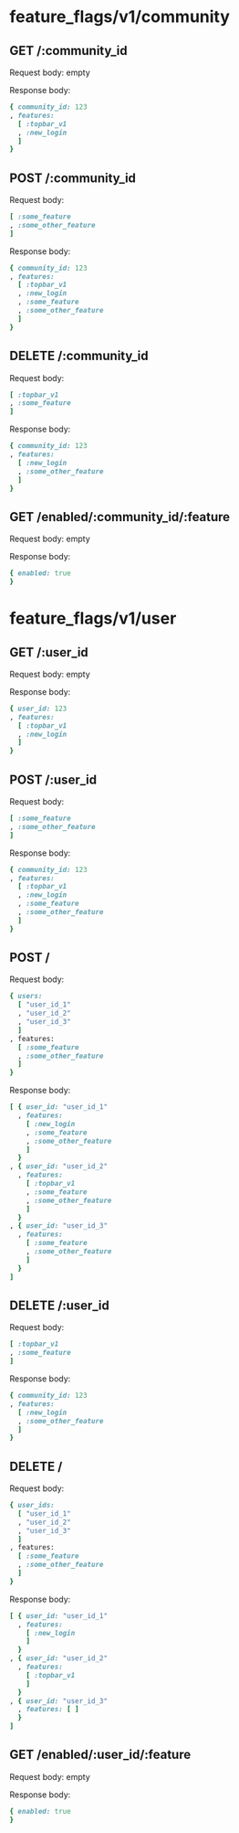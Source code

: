 
# feature_flags/v1/community

## GET /:community_id

Request body: empty

Response body:

```ruby
{ community_id: 123
, features: 
  [ :topbar_v1
  , :new_login
  ]
}
```

## POST /:community_id

Request body:

```ruby
[ :some_feature
, :some_other_feature
]
```

Response body:

```ruby
{ community_id: 123
, features: 
  [ :topbar_v1
  , :new_login
  , :some_feature
  , :some_other_feature
  ]
}
```

## DELETE /:community_id

Request body:

```ruby
[ :topbar_v1
, :some_feature
]
```

Response body:

```ruby
{ community_id: 123
, features: 
  [ :new_login
  , :some_other_feature
  ]
}
```

## GET /enabled/:community_id/:feature

Request body: empty

Response body:

```ruby
{ enabled: true
}
```

# feature_flags/v1/user

## GET /:user_id

Request body: empty

Response body:

```ruby
{ user_id: 123
, features: 
  [ :topbar_v1
  , :new_login
  ]
}
```

## POST /:user_id

Request body:

```ruby
[ :some_feature
, :some_other_feature
]
```

Response body:

```ruby
{ community_id: 123
, features: 
  [ :topbar_v1
  , :new_login
  , :some_feature
  , :some_other_feature
  ]
}
```

## POST /

Request body:

```ruby
{ users: 
  [ "user_id_1"
  , "user_id_2"
  , "user_id_3"
  ]
, features:
  [ :some_feature
  , :some_other_feature
  ]
}
```

Response body:

```ruby
[ { user_id: "user_id_1"  
  , features: 
    [ :new_login
    , :some_feature
    , :some_other_feature
    ]
  }
, { user_id: "user_id_2"  
  , features: 
    [ :topbar_v1
    , :some_feature
    , :some_other_feature
    ]
  }
, { user_id: "user_id_3"  
  , features: 
    [ :some_feature
    , :some_other_feature
    ]
  }
]
```

## DELETE /:user_id

Request body:

```ruby
[ :topbar_v1
, :some_feature
]
```

Response body:

```ruby
{ community_id: 123
, features: 
  [ :new_login
  , :some_other_feature
  ]
}
```

## DELETE /

Request body:

```ruby
{ user_ids: 
  [ "user_id_1"
  , "user_id_2"
  , "user_id_3"
  ]
, features:
  [ :some_feature
  , :some_other_feature
  ]
}
```

Response body:

```ruby
[ { user_id: "user_id_1"  
  , features: 
    [ :new_login
    ]
  }
, { user_id: "user_id_2"  
  , features: 
    [ :topbar_v1
    ]
  }
, { user_id: "user_id_3"  
  , features: [ ]
  }
]
```

## GET /enabled/:user_id/:feature

Request body: empty

Response body:

```ruby
{ enabled: true
}
```
